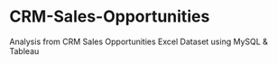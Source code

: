 # CRM-Sales-Opportunities
Analysis from CRM Sales Opportunities Excel Dataset using MySQL &amp; Tableau
